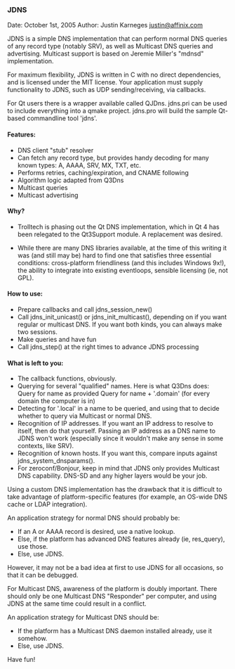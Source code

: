 ### JDNS

Date: October 1st, 2005
Author: Justin Karneges <justin@affinix.com>

JDNS is a simple DNS implementation that can perform normal DNS queries
of any record type (notably SRV), as well as Multicast DNS queries and
advertising.  Multicast support is based on Jeremie Miller's "mdnsd"
implementation.

For maximum flexibility, JDNS is written in C with no direct dependencies,
and is licensed under the MIT license.  Your application must supply
functionality to JDNS, such as UDP sending/receiving, via callbacks.

For Qt users there is a wrapper available called QJDns.  jdns.pri can
be used to include everything into a qmake project.  jdns.pro will build
the sample Qt-based commandline tool 'jdns'.

#### Features:
* DNS client "stub" resolver
* Can fetch any record type, but provides handy decoding for many
    known types: A, AAAA, SRV, MX, TXT, etc.
* Performs retries, caching/expiration, and CNAME following
* Algorithm logic adapted from Q3Dns
* Multicast queries
* Multicast advertising

#### Why?
* Trolltech is phasing out the Qt DNS implementation, which in Qt 4 has
  been relegated to the Qt3Support module.  A replacement was desired.

* While there are many DNS libraries available, at the time of this
  writing it was (and still may be) hard to find one that satisfies
  three essential conditions: cross-platform friendliness (and this
  includes Windows 9x!), the ability to integrate into existing
  eventloops, sensible licensing (ie, not GPL).

#### How to use:
* Prepare callbacks and call jdns_session_new()
* Call jdns_init_unicast() or jdns_init_multicast(), depending on
  if you want regular or multicast DNS.  If you want both kinds, you
  can always make two sessions.
* Make queries and have fun
* Call jdns_step() at the right times to advance JDNS processing

#### What is left to you:
* The callback functions, obviously.
* Querying for several "qualified" names.  Here is what Q3Dns does:
    Query for name as provided
    Query for name + '.domain' (for every domain the computer is in)
* Detecting for '.local' in a name to be queried, and using that
  to decide whether to query via Multicast or normal DNS.
* Recognition of IP addresses.  If you want an IP address to resolve
  to itself, then do that yourself.  Passing an IP address as a DNS
  name to JDNS won't work (especially since it wouldn't make any
  sense in some contexts, like SRV).
* Recognition of known hosts.  If you want this, compare inputs against
  jdns_system_dnsparams().
* For zeroconf/Bonjour, keep in mind that JDNS only provides Multicast
  DNS capability.  DNS-SD and any higher layers would be your job.

Using a custom DNS implementation has the drawback that it is difficult
to take advantage of platform-specific features (for example, an OS-wide
DNS cache or LDAP integration).

An application strategy for normal DNS should probably be:
* If an A or AAAA record is desired, use a native lookup.
* Else, if the platform has advanced DNS features already (ie,
  res_query), use those.
* Else, use JDNS.

However, it may not be a bad idea at first to use JDNS for all occasions,
so that it can be debugged.

For Multicast DNS, awareness of the platform is doubly important.  There
should only be one Multicast DNS "Responder" per computer, and using JDNS
at the same time could result in a conflict.

An application strategy for Multicast DNS should be:
* If the platform has a Multicast DNS daemon installed already, use
  it somehow.
* Else, use JDNS.

Have fun!

